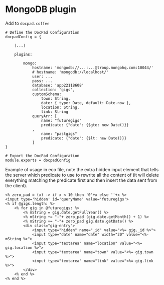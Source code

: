 MongoDB plugin
==============

Add to `docpad.coffee`

	# Define the DocPad Configuration
	docpadConfig = {

		[...]

		plugins:

			mongo:
				hostname: 'mongodb://...:...@troup.mongohq.com:10044/'
				# hostname: 'mongodb://localhost/'
				user: ...
				pass: ...
				database: 'app22118608'		
				collection: 'gigs',
				customSchema:
					town: String,
					date: { type: Date, default: Date.now },
					location: String,
					link: String		
				queryArr: [
					name: "futuregigs"
					predicate: {"date": {$gte: new Date()}}
				,
					name: "pastgigs"
					predicate: {"date": {$lt: new Date()}}
				]
	}

	# Export the DocPad Configuration
	module.exports = docpadConfig

Example of usage in eco file, note the extra hidden input element that tells the server which predicate to use to rewrite all the content of (it will delete everything matching the predicate first and then insert the data sent from the client).

	<% zero_pad = (x) -> if x < 10 then '0'+x else ''+x %>
	<input type='hidden' id='queryName' value='futuregigs'>
	<% if @gigs.length: %>
		<% for gig in @futuregigs: %>
			<% mString = gig.date.getFullYear() %>
			<% mString += "-"+ zero_pad (gig.date.getMonth() + 1) %>
			<% mString += "-"+ zero_pad gig.date.getDate() %>
			<div class="gig-entry">
				<input type="hidden" name="_id" value="<%= gig._id %>">
				<input type="date" name="date" width="20" value="<%- mString %>">
				<input type="textarea" name="location" value="<%= gig.location %>">
				<input type="textarea" name="town" value="<%= gig.town %>">
				<input type="textarea" name="link" value="<%= gig.link %>">
			</div>
		<% end %>
	<% end %>
